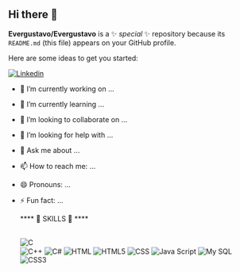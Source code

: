 ## Hi there 👋


**Evergustavo/Evergustavo** is a ✨ _special_ ✨ repository because its `README.md` (this file) appears on your GitHub profile.

Here are some ideas to get you started:

[![Linkedin](https://img.shields.io/badge/LinkedIn-0077B5?style=for-the-badge&logo=linkedin&logoColor=white)](https://www.linkedin.com/in/gustavo-sourient-25b0931bb/)

- 🔭 I’m currently working on ...
- 🌱 I’m currently learning ...
- 👯 I’m looking to collaborate on ...
- 🤔 I’m looking for help with ...
- 💬 Ask me about ...
- 📫 How to reach me: ...
- 😄 Pronouns: ...
- ⚡ Fun fact: ...

    ****  🚀 SKILLS 🚀   ****
  
  <div style = "display: inline_block"><br/>
     
  <img align="center" alt="C" src="https://img.shields.io/badge/C-00599C?style=for-the-badge&logo=c&logoColor=white" />
  </div>

    <img align="center" alt="C++" src="https://img.shields.io/badge/C%2B%2B-00599C?style=for-the-badge&logo=c%2B%2B&logoColor=white" />
  </div>

     <img align="center" alt="C#" src="https://img.shields.io/badge/C%23-239120?style=for-the-badge&logo=c-sharp&logoColor=white" />
  </div>
  
     <img align="center" alt="HTML" src="[HTML](https://img.shields.io/badge/HTML-239120?style=for-the-badge&logo=html5&logoColor=white)" />
  </div>

     <img align="center" alt="HTML5" src="https://img.shields.io/badge/HTML5-E34F26?style=for-the-badge&logo=html5&logoColor=white" />
  </div>

     <img align="center" alt="CSS" src="https://img.shields.io/badge/CSS-239120?&style=for-the-badge&logo=css3&logoColor=white" />
  </div>

     <img align="center" alt="Java Script" src="https://img.shields.io/badge/JavaScript-323330?style=for-the-badge&logo=javascript&logoColor=F7DF1E" />
  </div>

     <img align="center" alt="My SQL" src="https://img.shields.io/badge/MySQL-00000F?style=for-the-badge&logo=mysql&logoColor=white" />
  </div>
  
     <img align="center" alt="CSS3" src="https://img.shields.io/badge/CSS3-1572B6?style=for-the-badge&logo=css3&logoColor=white" />
  </div>

  

  
